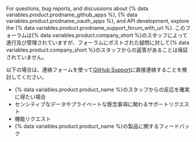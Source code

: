 For questions, bug reports, and discussions about {% data variables.product.prodname_github_apps %},  {% data variables.product.prodname_oauth_apps %}, and API development, explore the  {% data variables.product.prodname_support_forum_with_url %}. このフォーラムは{% data variables.product.company_short %}のスタッフによって進行及び管理されていますが、フォーラムにポストされた疑問に対して{% data variables.product.company_short %}のスタッフからの返答があることは保証されていません。

以下の場合は、連絡フォームを使って[GitHub Support](https://github.com/contact)に直接連絡することを検討してください。
  - {% data variables.product.product_name %}のスタッフからの反応を確実に得たい場合
  - センシティブなデータやプライベートな懸念事項に関わるサポートリクエスト
  - 機能リクエスト
  - {% data variables.product.product_name %}の製品に関するフィードバック
